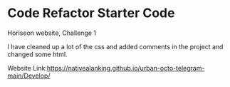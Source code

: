 # Code Refactor Starter Code

Horiseon website, Challenge 1

I have cleaned up a lot of the css and added comments in the project and changed some html.

Website Link:https://nativealanking.github.io/urban-octo-telegram-main/Develop/
